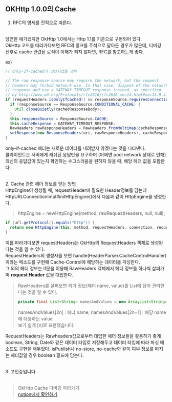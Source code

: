 ## OKHttp 1.0.0의 Cache 


1. RFC의 명세를 전적으로 따른다. 
<br>
당연한 얘기겠지만 OkHttp 1.0에서는 Http 1.1를 기준으로 구현되어 있다. <br>
OkHttp 코드를 따라가다보면 RFC의 링크를 주석으로 달아둔 경우가 많은데, 디버깅 전후로 cache 관련된 로직이 이해가 되지 않다면, RFC를 참고하는게 좋다. 


ex)
``` java
// only-if-cached가 선언되었을 경우

// The raw response source may require the network, but the request
// headers may forbid network use. In that case, dispose of the network
// response and use a GATEWAY_TIMEOUT response instead, as specified
// by http://www.w3.org/Protocols/rfc2616/rfc2616-sec14.html#sec14.9.4.
if (requestHeaders.isOnlyIfCached() && responseSource.requiresConnection()) {
  if (responseSource == ResponseSource.CONDITIONAL_CACHE) {
    Util.closeQuietly(cachedResponseBody);
  }
  this.responseSource = ResponseSource.CACHE;
  this.cacheResponse = GATEWAY_TIMEOUT_RESPONSE;
  RawHeaders rawResponseHeaders = RawHeaders.fromMultimap(cacheResponse.getHeaders(), true);
  setResponse(new ResponseHeaders(uri, rawResponseHeaders), cacheResponse.getBody());
}
```
only-if-cached 헤더는 새로운 데이터를 내려받지 않겠다는 것을 나타낸다. <br>
클라이언트는 서버에게 캐쉬된 응답만을 요구하며 
(어쩌면 pool network 상태로 인해) 최신의 응답값이 있는지 확인하는 수고스러움을 원하지 않을 때, 해당 헤더 값을 포함한다. 

<br>
2. Cache 관련 헤더 정보를 얻는 방법
<br>
HttpEngine이 생성될 때, requestHeader에 필요한 Header정보를 담는데  
HttpURLConnectionImpl#initHttpEngine()에서 다음과 같이 HttpEngine을 생성한다.

> httpEngine = newHttpEngine(method, rawRequestHeaders, null, null); 
``` java
if (url.getProtocol().equals("http")) {
  return new HttpEngine(this, method, requestHeaders, connection, requestBody);
} 
```
이를 따라가다보면 requestHeaders는 OkHttp의 RequestHeaders 객체로 생성된다는 것을 알 수 있다. </br>
RequestHeaders의 생성자를 보면 handle(HeaderParser.CacheControlHandler)이라는 메소드를 구현해 Cache-Control에 해당하는 데이터를 파싱한다. </br>
그 외의 헤더 정보는 if문을 이용해 RawHeaders 객체에서 헤더 정보를 하나씩 살펴가며 **request Header** 값을 대입한다. 
> RawHeaders를 살펴보면 헤더 정보(헤더 name, value)를 List에 담아 관리한다는 것을 알 수 있다. 
> ``` java
> private final List<String> namesAndValues = new ArrayList<String>(20);
> ```
> namesAndValues[2n] : 헤더 name, namesAndValues[2n+1] : 해당 name에 대응하는 value  <br>
> 보기 쉽게 [n]로 표현했습니다.

RequestHeaders는 Rawheaders값으로부터 대입한 헤더 정보들을 활용하기 좋게 boolean, String, Date와 같은 데이터 타입로 저장해두고 데이터 타입에 따라 파싱 메소드도 구현을 해두었다. isPublish나 no-store, no-cache와 같이 여부 정보를 따지는 헤더값일 경우 boolean 필드에 담는다. 

<br>
3. 고민중입니다. 
<br>
<br>

> OkHttp Cache 디버깅 따라가기 <br>
> [notion에서 확인하기](https://www.notion.so/Cache-e15edce0cc274539b27facca2b5465dd)


